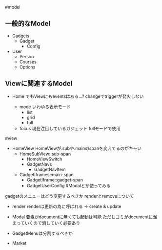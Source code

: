 #model
## 一般的なModel
* Gadgets
    + Gadget
        - Config
* User
    + Person
    + Courses
    + Options

## Viewに関連するModel
+ Home
    でもViewにもeventsはある...?
    changeでtriggerが発火しない

    * mode
        いわゆる表示モード
        - list
        - grid
        - full
    * focus
        現在注目しているガジェット
        fullモードで使用

#view
* HomeView
    HomeViewが.subや.mainのspanを変えてるのがキモい
    + HomeSubView::sub-span
        + HomeViewSwitch
        + GadgetNavs
            - GadgetNavItem
    + GadgetIframes::main-span
        - GadgetIframe::gadget-span
        - GadgetUserConfig #Modalとか使ってみる


gadgetのメニューはどう変更するべきか
renderとremoveについて
* render
    renderは更新の為に呼ばれる
    -> create & update

* Modal
    要素がdocumentに無くても起動は可能
    ただしゴミがdocumentに溜まっていくので消していく必要あり

* GadgetMenuは分割するべきか

* Market

